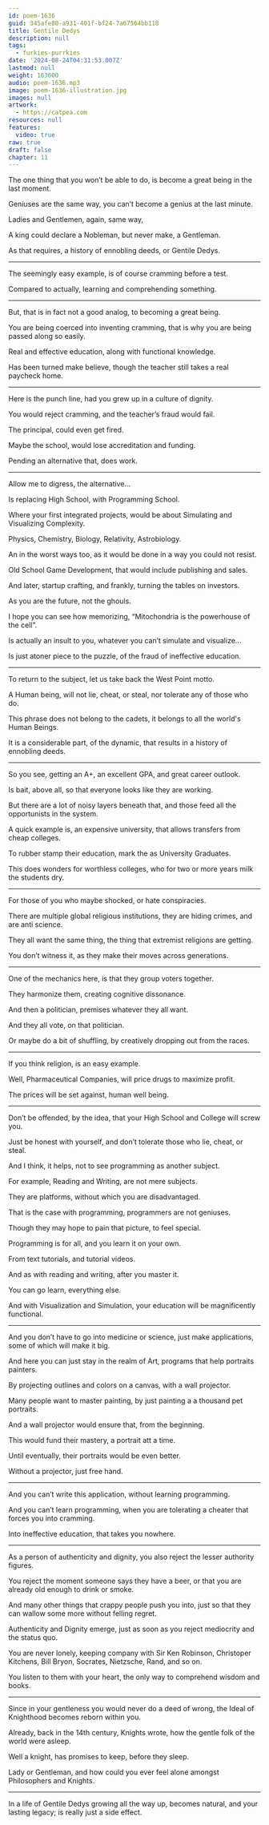```yaml
---
id: poem-1636
guid: 345afe80-a931-401f-bf24-7a67564bb118
title: Gentile Dedys
description: null
tags:
  - furkies-purrkies
date: '2024-08-24T04:31:53.007Z'
lastmod: null
weight: 163600
audio: poem-1636.mp3
image: poem-1636-illustration.jpg
images: null
artwork:
  - https://catpea.com
resources: null
features:
  video: true
raw: true
draft: false
chapter: 11
---
```


The one thing that you won’t be able to do,
is become a great being in the last moment.

Geniuses are the same way,
you can’t become a genius at the last minute.

Ladies and Gentlemen,
again, same way,

A king could declare a Nobleman,
but never make, a Gentleman.

As that requires,
a history of ennobling deeds, or Gentile Dedys.

---

The seemingly easy example,
is of course cramming before a test.

Compared to actually,
learning and comprehending something.

---

But, that is in fact not a good analog,
to becoming a great being.

You are being coerced into inventing cramming,
that is why you are being passed along so easily.

Real and effective education,
along with functional knowledge.

Has been turned make believe,
though the teacher still takes a real paycheck home.

---

Here is the punch line,
had you grew up in a culture of dignity.

You would reject cramming,
and the teacher’s fraud would fail.

The principal,
could even get fired.

Maybe the school,
would lose accreditation and funding.

Pending an alternative that,
does work.

---

Allow me to digress,
the alternative…

Is replacing High School,
with Programming School.

Where your first integrated projects,
would be about Simulating and Visualizing Complexity.

Physics, Chemistry, Biology,
Relativity, Astrobiology.

An in the worst ways too,
as it would be done in a way you could not resist.

Old School Game Development,
that would include publishing and sales.

And later, startup crafting,
and frankly, turning the tables on investors.

As you are the future,
not the ghouls.

I hope you can see how memorizing,
“Mitochondria is the powerhouse of the cell”.

Is actually an insult to you,
whatever you can’t simulate and visualize...

Is just atoner piece to the puzzle,
of the fraud of ineffective education.

---

To return to the subject,
let us take back the West Point motto.

A Human being, will not lie, cheat, or steal,
nor tolerate any of those who do.

This phrase does not belong to the cadets,
it belongs to all the world's Human Beings.

It is a considerable part, of the dynamic,
that results in a history of ennobling deeds.

---

So you see, getting an A+,
an excellent GPA, and great career outlook.

Is bait, above all,
so that everyone looks like they are working.

But there are a lot of noisy layers beneath that,
and those feed all the opportunists in the system.

A quick example is, an expensive university,
that allows transfers from cheap colleges.

To rubber stamp their education,
mark the as University Graduates.

This does wonders for worthless colleges,
who for two or more years milk the students dry.

---

For those of you who maybe shocked,
or hate conspiracies.

There are multiple global religious institutions,
they are hiding crimes, and are anti science.

They all want the same thing,
the thing that extremist religions are getting.

You don’t witness it,
as they make their moves across generations.

---

One of the mechanics here,
is that they group voters together.

They harmonize them,
creating cognitive dissonance.

And then a politician,
premises whatever they all want.

And they all vote,
on that politician.

Or maybe do a bit of shuffling,
by creatively dropping out from the races.

---

If you think religion,
is an easy example.

Well, Pharmaceutical Companies,
will price drugs to maximize profit.

The prices will be set against,
human well being.

---

Don’t be offended, by the idea,
that your High School and College will screw you.

Just be honest with yourself,
and don’t tolerate those who lie, cheat, or steal.

And I think, it helps,
not to see programming as another subject.

For example, Reading and Writing,
are not mere subjects.

They are platforms,
without which you are disadvantaged.

That is the case with programming,
programmers are not geniuses.

Though they may hope to pain that picture,
to feel special.

Programming is for all,
and you learn it on your own.

From text tutorials,
and tutorial videos.

And as with reading and writing,
after you master it.

You can go learn,
everything else.

And with Visualization and Simulation,
your education will be magnificently functional.

---

And you don’t have to go into medicine or science,
just make applications, some of which will make it big.

And here you can just stay in the realm of Art,
programs that help portraits painters.

By projecting outlines and colors on a canvas,
with a wall projector.

Many people want to master painting,
by just painting a a thousand pet portraits.

And a wall projector would ensure that,
from the beginning.

This would fund their mastery,
a portrait att a time.

Until eventually,
their portraits would be even better.

Without a projector,
just free hand.

---

And you can’t write this application,
without learning programming.

And you can’t learn programming,
when you are tolerating a cheater that forces you into cramming.

Into ineffective education,
that takes you nowhere.

---

As a person of authenticity and dignity,
you also reject the lesser authority figures.

You reject the moment someone says they have a beer,
or that you are already old enough to drink or smoke.

And many other things that crappy people push you into,
just so that they can wallow some more without felling regret.

Authenticity and Dignity emerge,
just as soon as you reject mediocrity and the status quo.

You are never lonely, keeping company with Sir Ken Robinson,
Christoper Kitchens, Bill Bryon, Socrates, Nietzsche, Rand, and so on.

You listen to them with your heart,
the only way to comprehend wisdom and books.

---

Since in your gentleness you would never do a deed of wrong,
the Ideal of Knighthood becomes reborn within you.

Already, back in the 14th century, Knights wrote,
how the gentle folk of the world were asleep.

Well a knight, has promises to keep,
before they sleep.

Lady or Gentleman,
and how could you ever feel alone amongst Philosophers and Knights.

---

In a life of Gentile Dedys growing all the way up, becomes natural,
and your lasting legacy; is really just a side effect.
